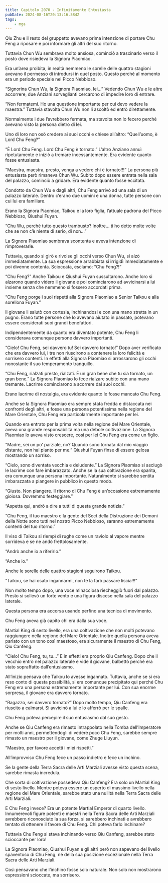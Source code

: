 ```yaml
---
title: Capitolo 2070 - Infinitamente Entusiasta
pubDate: 2024-08-16T20:13:16.584Z
tags:
    - mga
---
```





Qiu Zhu e il resto del gruppetto avevano prima intenzione di portare Chu Feng a riposare e poi informare gli altri del suo ritorno.


Tuttavia Chun Wu sembrava molto ansiosa, cominciò a trascinarlo verso il posto dove risiedeva la Signora Piaomiao.


Era un’area proibita, in realtà nemmeno le sorelle delle quattro stagioni avevano il permesso di introdursi in quel posto. Questo perché al momento era un periodo speciale nel Picco Nebbioso.

“Signorina Chun Wu, la Signora Piaomiao, lei…” Vedendo Chun Wu e le altre accorrere, due Anziani sorveglianti cercarono di impedire loro di entrare.


“Non fermatemi. Ho una questione importante per cui devo vedere la maestra.” Tuttavia stavolta Chun Wu non li ascoltò ed entrò direttamente.


Normalmente i due l’avrebbero fermata, ma stavolta non lo fecero perché avevano visto la persona dietro di lei.


Uno di loro non osò credere ai suoi occhi e chiese all’altro: “Quell’uomo, è Lord Chu Feng?”

“È Lord Chu Feng. Lord Chu Feng è tornato.” L’altro Anziano annuì ripetutamente e iniziò a tremare incessantemente. Era evidente quanto fosse entusiasta.


“Maestra, maestra, presto, venga a vedere chi è tornato!!!” La persona più entusiasta però rimaneva Chun Wu. Subito dopo essere entrata nella sala del palazzo, cominciò a gridare. Era evidente quanto fosse eccitata.


Condotto da Chun Wu e dagli altri, Chu Feng arrivò ad una sala di un palazzo laterale. Dentro c’erano due uomini e una donna, tutte persone con cui lui era familiare.


Erano la Signora Piaomiao, Taikou e la loro figlia, l’attuale padrona del Picco Nebbioso, Qiushui Fuyan.

“Chu Wu, perché tutto questo trambusto? Inoltre… ti ho detto molte volte che se non c’è niente di serio, di non…”


La Signora Piaomiao sembrava scontenta e aveva intenzione di rimproverarle.


Tuttavia, quando si girò e rivolse gli occhi verso Chun Wu, si alzò immediatamente. La sua espressione arrabbiata si irrigidì immediatamente e poi divenne contenta. Scioccata, esclamò: “Chu Feng?!”


“Chu Feng?” Anche Taikou e Qiushui Fuyan sussultarono. Anche loro si alzarono quando videro il giovane e poi cominciarono ad avvicinarsi a lui insieme senza che nemmeno si fossero accordati prima.


“Chu Feng porge i suoi rispetti alla Signora Piaomiao a Senior Taikou e alla sorellona Fuyan.”


Il giovane li salutò con cortesia, inchinandosi e con una mano stretta in un pugno. Erano tutte persone che lo avevano aiutato in passato, potevano essere considerati suoi grandi benefattori.


Indipendentemente da quanto era diventato potente, Chu Feng li considerava comunque persone davvero importanti.


“Cielo! Chu Feng, sei davvero tu! Sei davvero tornato!” Dopo aver verificato che era davvero lui, i tre non riuscirono a contenere la loro felicità e sorrisero contenti. In effetti alla Signora Piaomiao si arrossarono gli occhi nonostante il suo temperamento tranquillo.

“Chu Feng, rialzati presto, rialzati. È un gran bene che tu sia tornato, un gran bene.” La Signora Piaomiao lo fece rialzare subito con una mano tremante. Lacrime cominciarono a scorrere dai suoi occhi.


Erano lacrime di nostalgia, era evidente quanto le fosse mancato Chu Feng.


Anche se la Signora Piaomiao era sempre stata fredda e distaccata nei confronti degli altri, e fosse una persona potentissima nella regione del Mare Orientale, Chu Feng era particolarmente importante per lei.


Quando era entrato per la prima volta nella regione del Mare Orientale, aveva una grande responsabilità ma una debole coltivazione. La Signora Piaomiao lo aveva visto crescere, così per lei Chu Feng era come un figlio.


“Madre, sei un po’ parziale, no? Quando sono tornata dal mio viaggio distante, non hai pianto per me.” Qiushui Fuyan finse di essere gelosa mostrando un sorriso.

“Cielo, sono diventata vecchia e deludente.” La Signora Piaomiao si asciugò le lacrime con fare imbarazzato. Anche se la sua coltivazione era sparita, era comunque una persona importante. Naturalmente si sarebbe sentita imbarazzata a piangere in pubblico in questo modo.


“Giusto. Non piangere. Il ritorno di Chu Feng è un’occasione estremamente gioiosa. Dovremmo festeggiare.”

“Aspetta qui, andrò a dire a tutti di questa grande notizia.”


“Chu Feng, il tuo maestro e la gente del Sect della Distruzione dei Demoni della Notte sono tutti nel nostro Picco Nebbioso, saranno estremamente contenti del tuo ritorno.”


Il viso di Taikou si riempì di rughe come un raviolo al vapore mentre sorrideva e se ne andò frettolosamente.


“Andrò anche io a riferirlo.”

“Anche io.”


Anche le sorelle delle quattro stagioni seguirono Taikou.

“Taikou, se hai osato ingannarmi, non te la farò passare liscia!!!”


Non molto tempo dopo, una voce minacciosa riecheggiò fuori dal palazzo. Presto si sollevò un forte vento e una figura discese nella sala del palazzo laterale.


Questa persona era accorsa usando perfino una tecnica di movimento.


Chu Feng aveva già capito chi era dalla sua voce.


Martial King di sesto livello, era una coltivazione che non molti potevano raggiungere nella regione del Mare Orientale. Inoltre quella persona aveva parlato con un tono così maestoso, era sicuramente il maestro di Chu Feng, Qiu Canfeng.

“Cielo! Chu Feng, tu, tu…” E in effetti era proprio Qiu Canfeng. Dopo che il vecchio entrò nel palazzo laterale e vide il giovane, balbettò perché era stato sopraffatto dall’entusiasmo.


All’inizio pensava che Taikou lo avesse ingannato. Tuttavia, anche se si era reso conto di questa possibilità, si era comunque precipitato qui perché Chu Feng era una persona estremamente importante per lui. Con sua enorme sorpresa, il giovane era davvero tornato.


“Ragazzo, sei davvero tornato?” Dopo molto tempo, Qiu Canfeng era riuscito a calmarsi. Si avvicinò a lui e lo afferrò per le spalle.


Chu Feng poteva percepire il suo entusiasmo dal suo gesto.


Anche se Qiu Canfeng era rimasto intrappolato nella Tomba dell’Imperatore per molti anni, permettendogli di vedere poco Chu Feng, sarebbe sempre rimasto un maestro per il giovane, come Zhuge Liuyun.


“Maestro, per favore accetti i miei rispetti.”


All’improvviso Chu Feng fece un passo indietro e fece un inchino.


Se la gente della Terra Sacra delle Arti Marziali avesse visto questa scena, sarebbe rimasta incredula.

Che sorta di coltivazione possedeva Qiu Canfeng? Era solo un Martial King di sesto livello. Mentre poteva essere un esperto di massimo livello nella regione del Mare Orientale, sarebbe stato una nullità nella Terra Sacra delle Arti Marziali.


E Chu Feng invece? Era un potente Martial Emperor di quarto livello. Innumerevoli figure potenti e maestri nella Terra Sacra delle Arti Marziali avrebbero riconosciuto la sua forza, si sarebbero inchinati e avrebbero tentato di ottenere il favore di Chu Feng. Chi poteva farlo inchinare?


Tuttavia Chu Feng si stava inchinando verso Qiu Canfeng, sarebbe stato scioccante per loro!


La Signora Piaomiao, Qiushui Fuyan e gli altri però non sapevano del livello spaventoso di Chu Feng, né della sua posizione eccezionale nella Terra Sacra delle Arti Marziali.

Così pensavano che l’inchino fosse solo naturale. Non solo non mostrarono espressioni scioccate, ma sorrisero.

